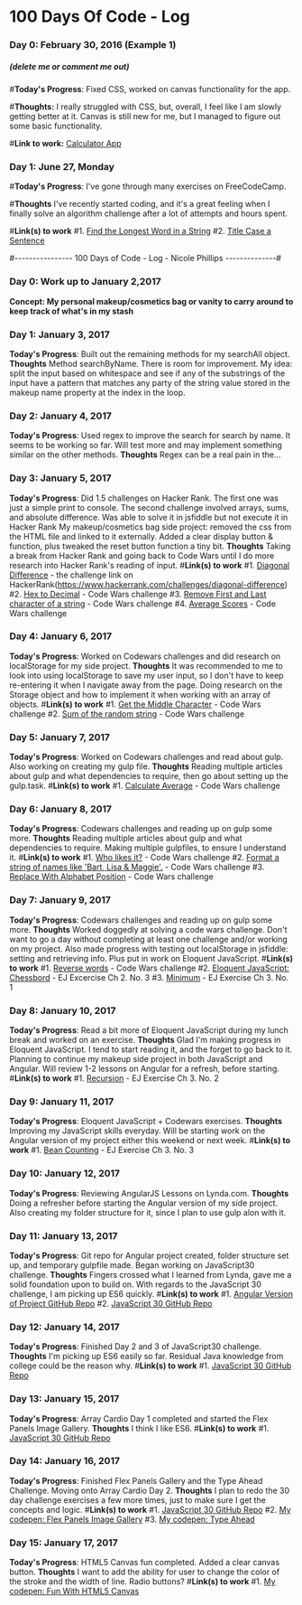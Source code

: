 # 100 Days Of Code - Log

### Day 0: February 30, 2016 (Example 1)
##### (delete me or comment me out)

#**Today's Progress**: Fixed CSS, worked on canvas functionality for the app.

#**Thoughts:** I really struggled with CSS, but, overall, I feel like I am slowly getting better at it. Canvas is still new for me, but I managed to figure out some basic functionality.

#**Link to work:** [Calculator App](http://www.example.com)


### Day 1: June 27, Monday

#**Today's Progress**: I've gone through many exercises on FreeCodeCamp.

#**Thoughts** I've recently started coding, and it's a great feeling when I finally solve an algorithm challenge after a lot of attempts and hours spent.

#**Link(s) to work**
#1. [Find the Longest Word in a String](https://www.freecodecamp.com/challenges/find-the-longest-word-in-a-string)
#2. [Title Case a Sentence](https://www.freecodecamp.com/challenges/title-case-a-sentence)


#---------------- 100 Days of Code - Log - Nicole Phillips --------------#

### Day 0: Work up to January 2,2017
**Concept: My personal makeup/cosmetics bag or vanity to carry around to keep track of what's in my stash**

### Day 1: January 3, 2017
**Today's Progress**: Built out the remaining methods for my searchAll object.
**Thoughts** Method searchByName. There is room for improvement. My idea: split the input based on whitespace and see if any of the substrings of the input have a pattern that matches any party of the string value stored in the makeup name property at the index in the loop.

### Day 2: January 4, 2017
**Today's Progress**: Used regex to improve the search for search by name. It seems to be working so far. Will test more and may implement something similar on the other methods.
**Thoughts** Regex can be a real pain in the...

### Day 3: January 5, 2017
**Today's Progress**: Did 1.5 challenges on Hacker Rank. The first one was just a simple print to console. The second challenge involved arrays, sums, and absolute difference. Was able to solve it in jsfiddle but not execute it in Hacker Rank
My makeup/cosmetics bag side project: removed the css from the HTML file and linked to it externally. Added a clear display button & function, plus tweaked the reset button function a tiny bit.
**Thoughts** Taking a break from Hacker Rank and going back to Code Wars until I do more research into Hacker Rank's reading of input.
#**Link(s) to work**
#1. [Diagonal Difference](https://jsfiddle.net/spialelo/e5mmweq4/) - the challenge link on HackerRank(https://www.hackerrank.com/challenges/diagonal-difference)
#2. [Hex to Decimal](https://jsfiddle.net/spialelo/vhof8x81/) - Code Wars challenge
#3. [Remove First and Last character of a string](https://jsfiddle.net/spialelo/ut2z0992/) - Code Wars challenge
#4. [Average Scores](https://jsfiddle.net/spialelo/bwk69f4f/) - Code Wars challenge

### Day 4: January 6, 2017
**Today's Progress**: Worked on Codewars challenges and did research on localStorage for my side project.
**Thoughts** It was recommended to me to look into using localStorage to save my user input, so I don't have to keep re-entering it when I navigate away from the page. Doing research on the Storage object and how to implement it when working with an array of objects.
#**Link(s) to work**
#1. [Get the Middle Character](https://jsfiddle.net/spialelo/7L0xppap/) - Code Wars challenge
#2. [Sum of the random string](https://jsfiddle.net/spialelo/w6j68yt4/) - Code Wars challenge

### Day 5: January 7, 2017
**Today's Progress**: Worked on Codewars challenges and read about gulp. Also working on creating my gulp file.
**Thoughts** Reading multiple articles about gulp and what dependencies to require, then go about setting up the gulp.task.
#**Link(s) to work**
#1. [Calculate Average](https://jsfiddle.net/spialelo/o7nL4ede/) - Code Wars challenge

### Day 6: January 8, 2017
**Today's Progress**: Codewars challenges and reading up on gulp some more.
**Thoughts** Reading multiple articles about gulp and what dependencies to require. Making multiple gulpfiles, to ensure I understand it.
#**Link(s) to work**
#1. [Who likes it?](https://jsfiddle.net/spialelo/74z7jrsv/) - Code Wars challenge
#2. [Format a string of names like 'Bart, Lisa & Maggie'.](https://jsfiddle.net/spialelo/Lm3pcw08/) - Code Wars challenge
#3. [Replace With Alphabet Position](https://jsfiddle.net/spialelo/8owuqz4n/) - Code Wars challenge

### Day 7: January 9, 2017
**Today's Progress**: Codewars challenges and reading up on gulp some more.
**Thoughts** Worked doggedly at solving a code wars challenge. Don't want to go a day without completing at least one challenge and/or working on my project. Also made progress with testing out localStorage in jsfiddle: setting and retrieving info. Plus put in work on Eloquent JavaScript.
#**Link(s) to work**
#1. [Reverse words](https://jsfiddle.net/spialelo/t0we84xk/) - Code Wars challenge
#2. [Eloquent JavaScript: Chessbord](https://jsfiddle.net/spialelo/16Lk2ehh/) - EJ Excercise Ch 2. No. 3
#3. [Minimum](https://jsfiddle.net/spialelo/gg80f3kp/) - EJ Exercise Ch 3. No. 1

### Day 8: January 10, 2017
**Today's Progress**: Read a bit more of Eloquent JavaScript during my lunch break and worked on an exercise.
**Thoughts** Glad I'm making progress in Eloquent JavaScript. I tend to start reading it, and the forget to go back to it. Planning to continue my makeup side project in both JavaScript and Angular. Will review 1-2 lessons on Angular for a refresh, before starting.
#**Link(s) to work**
#1. [Recursion](https://jsfiddle.net/spialelo/wjz73eLn/) - EJ Exercise Ch 3. No. 2


### Day 9: January 11, 2017
**Today's Progress**: Eloquent JavaScript + Codewars exercises.
**Thoughts** Improving my JavaScript skills everyday. Will be starting work on the Angular version of my project either this weekend or next week.
#**Link(s) to work**
#1. [Bean Counting](https://jsfiddle.net/spialelo/ftw8dodz/) - EJ Exercise Ch 3. No. 3


### Day 10: January 12, 2017
**Today's Progress**: Reviewing AngularJS Lessons on Lynda.com.
**Thoughts** Doing a refresher before starting the Angular version of my side project. Also creating my folder structure for it, since I plan to use gulp alon with it.


### Day 11: January 13, 2017
**Today's Progress**: Git repo for Angular project created, folder structure set up, and temporary gulpfile made. Began working on JavaScript30 challenge.
**Thoughts** Fingers crossed what I learned from Lynda, gave me a solid foundation upon to build on. With regards to the JavaScript 30 challenge, I am picking up ES6 quickly.
#**Link(s) to work**
#1. [Angular Version of Project GitHub Repo](https://github.com/spialelo/my-beauty-stash)
#2. [JavaScript 30 GitHub Repo](https://github.com/spialelo/js30days)


### Day 12: January 14, 2017
**Today's Progress**: Finished Day 2 and 3 of JavaScript30 challenge.
**Thoughts** I'm picking up ES6 easily so far. Residual Java knowledge from college could be the reason why.
#**Link(s) to work**
#1. [JavaScript 30 GitHub Repo](https://github.com/spialelo/js30days)


### Day 13: January 15, 2017
**Today's Progress**: Array Cardio Day 1 completed and started the Flex Panels Image Gallery.
**Thoughts** I think I like ES6.
#**Link(s) to work**
#1. [JavaScript 30 GitHub Repo](https://github.com/spialelo/js30days)


### Day 14: January 16, 2017
**Today's Progress**: Finished Flex Panels Gallery and the Type Ahead Challenge. Moving onto Array Cardio Day 2.
**Thoughts** I plan to redo the 30 day challenge exercises a few more times, just to make sure I get the concepts and logic.
#**Link(s) to work**
#1. [JavaScript 30 GitHub Repo](https://github.com/spialelo/js30days)
#2. [My codepen: Flex Panels Image Gallery](https://codepen.io/spialelo/pen/GrjVdo)
#3. [My codepen: Type Ahead](https://codepen.io/spialelo/pen/ZLBzbV)


### Day 15: January 17, 2017
**Today's Progress**: HTML5 Canvas fun completed. Added a clear canvas button.
**Thoughts** I want to add the ability for user to change the color of the stroke and the width of line. Radio buttons?
#**Link(s) to work**
#1. [My codepen: Fun With HTML5 Canvas](http://codepen.io/spialelo/pen/QdGgKR)